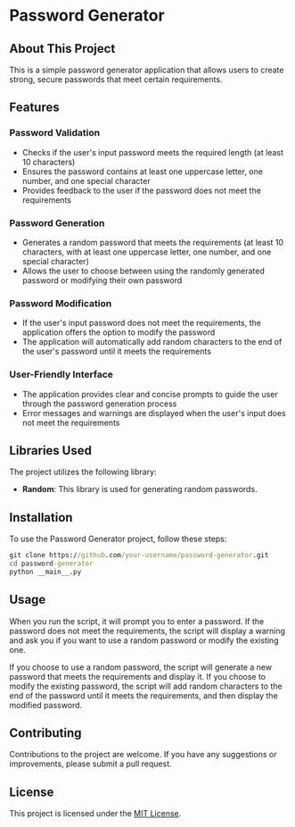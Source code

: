 # Password Generator

## About This Project

This is a simple password generator application that allows users to create strong, secure passwords that meet certain requirements.

## Features

### Password Validation
- Checks if the user's input password meets the required length (at least 10 characters)
- Ensures the password contains at least one uppercase letter, one number, and one special character
- Provides feedback to the user if the password does not meet the requirements

### Password Generation
- Generates a random password that meets the requirements (at least 10 characters, with at least one uppercase letter, one number, and one special character)
- Allows the user to choose between using the randomly generated password or modifying their own password

### Password Modification
- If the user's input password does not meet the requirements, the application offers the option to modify the password
- The application will automatically add random characters to the end of the user's password until it meets the requirements

### User-Friendly Interface
- The application provides clear and concise prompts to guide the user through the password generation process
- Error messages and warnings are displayed when the user's input does not meet the requirements

## Libraries Used

The project utilizes the following library:

- **Random**: This library is used for generating random passwords.

## Installation

To use the Password Generator project, follow these steps:

```cmd
git clone https://github.com/your-username/password-generator.git
cd password-generator
python __main__.py
```

## Usage

When you run the script, it will prompt you to enter a password. If the password does not meet the requirements, the script will display a warning and ask you if you want to use a random password or modify the existing one.

If you choose to use a random password, the script will generate a new password that meets the requirements and display it. If you choose to modify the existing password, the script will add random characters to the end of the password until it meets the requirements, and then display the modified password.

## Contributing

Contributions to the project are welcome. If you have any suggestions or improvements, please submit a pull request.

## License

This project is licensed under the [MIT License](LICENSE).

